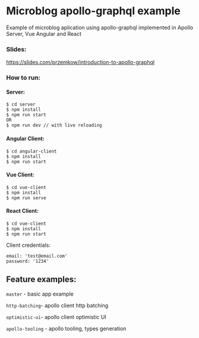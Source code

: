 # Microblog apollo-graphql example

Example of microblog aplication using apollo-graphql implemented in Apollo Server, Vue Angular and React
### Slides: 
https://slides.com/przemkow/introduction-to-apollo-graphql

### How to run:

#### Server:

```
$ cd server
$ npm install
$ npm run start
OR
$ npm run dev // with live reloading
```

#### Angular Client:

```
$ cd angular-client
$ npm install
$ npm run start
```

#### Vue Client:

```
$ cd vue-client
$ npm install
$ npm run serve
```

#### React Client:

```
$ cd vue-client
$ npm install
$ npm run start
```

Client credentials:

```
email: 'test@email.com'
password: '1234'
```



## Feature examples:

`master` - basic app example

`http-batching`- apollo client http batching 

`optimistic-ui`- apollo client optimistic UI 

`apollo-tooling` - apollo tooling, types generation
